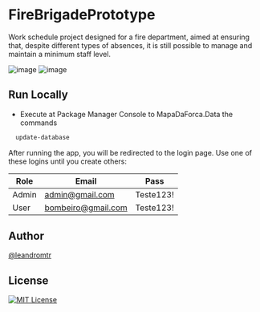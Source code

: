 # FireBrigadePrototype
Work schedule project designed for a fire department, aimed at ensuring that, despite different types of absences, it is still possible to manage and maintain a minimum staff level.

![image](https://github.com/user-attachments/assets/08c3573e-17a7-4d78-b295-19ec9518a821)
![image](https://github.com/user-attachments/assets/89aac9bb-bf3a-43ce-9864-11ff5a2ed845)


## Run Locally
- Execute at Package Manager Console to MapaDaForca.Data the commands

```bash
  update-database
```

After running the app, you will be redirected to the login page. Use one of these logins until you create others:

| Role             | Email                                                   | Pass            |
| ----------------- | -------------------------------------------------------| ----------------- |
| Admin | admin@gmail.com | Teste123! |
| User | bombeiro@gmail.com | Teste123! |


## Author
[@leandromtr](https://github.com/leandromtr)

## License
[![MIT License](https://img.shields.io/badge/License-MIT-green.svg)](https://choosealicense.com/licenses/mit/)
